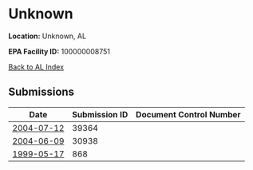 # Unknown

**Location:** Unknown, AL

**EPA Facility ID:** 100000008751

[Back to AL Index](../../index.md)

## Submissions

| Date | Submission ID | Document Control Number |
|------|--------------|-------------------------|
| [2004-07-12](submissions/39364.md) | 39364 |  |
| [2004-06-09](submissions/30938.md) | 30938 |  |
| [1999-05-17](submissions/868.md) | 868 |  |
